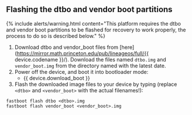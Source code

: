 ## Flashing the dtbo and vendor boot partitions

{% include alerts/warning.html content="This platform requires the dtbo and vendor boot partitions to be flashed for recovery to work properly, the process to do so is described below." %}

1. Download dtbo and vendor_boot files from [here](https://mirror.math.princeton.edu/pub/lineageos/full/{{ device.codename }}/). Download the files named `dtbo.img` and `vendor_boot.img` from the directory named with the latest date.
2. Power off the device, and boot it into bootloader mode:
    * {{ device.download_boot }}
3. Flash the downloaded image files to your device by typing (replace `<dtbo>` and `<vendor_boot>` with the actual filenames!):
```
fastboot flash dtbo <dtbo>.img
fastboot flash vendor_boot <vendor_boot>.img
```
